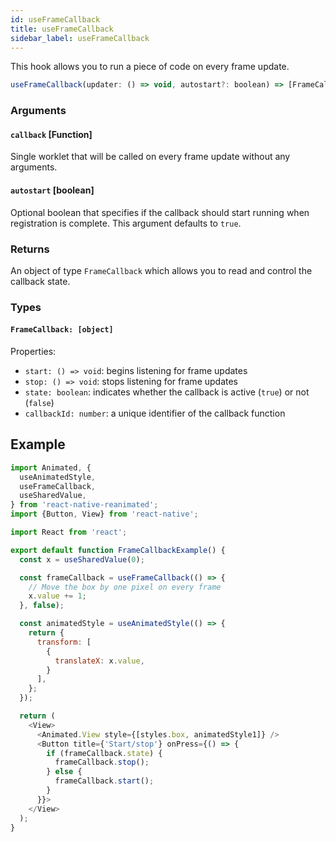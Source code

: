 ```yaml
---
id: useFrameCallback
title: useFrameCallback
sidebar_label: useFrameCallback
---
```


This hook allows you to run a piece of code on every frame update.

```js
useFrameCallback(updater: () => void, autostart?: boolean) => [FrameCallback]
```

### Arguments

#### `callback` [Function]

Single worklet that will be called on every frame update without any arguments.

#### `autostart` [boolean]

Optional boolean that specifies if the callback should start running when
registration is complete. This argument defaults to `true`.

### Returns

An object of type `FrameCallback` which allows you to read and control the
callback state.

### Types

#### `FrameCallback: [object]`

Properties:
* `start: () => void`: begins listening for frame updates
* `stop: () => void`: stops listening for frame updates
* `state: boolean`: indicates whether the callback is active (`true`)
                    or not (`false`)
* `callbackId: number`: a unique identifier of the callback function

## Example

```js {13-16}
import Animated, {
  useAnimatedStyle,
  useFrameCallback,
  useSharedValue,
} from 'react-native-reanimated';
import {Button, View} from 'react-native';

import React from 'react';

export default function FrameCallbackExample() {
  const x = useSharedValue(0);

  const frameCallback = useFrameCallback(() => {
    // Move the box by one pixel on every frame
    x.value += 1;
  }, false);

  const animatedStyle = useAnimatedStyle(() => {
    return {
      transform: [
        {
          translateX: x.value,
        }
      ],
    };
  });

  return (
    <View>
      <Animated.View style={[styles.box, animatedStyle1]} />
      <Button title={'Start/stop'} onPress={() => {
        if (frameCallback.state) {
          frameCallback.stop();
        } else {
          frameCallback.start();
        }
      }}>
    </View>
  );
}
```